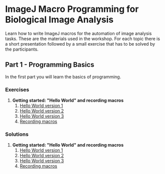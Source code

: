 # ImageJ Macro Programming for Biological Image Analysis

Learn how to write ImageJ macros for the automation of image analysis tasks. These are the materials used in the workshop. For each topic there is a short presentation followed by a small exercise that has to be solved by the participants.

## Part 1 - Programming Basics

In the first part you will learn the basics of programming.

### Exercises

1. **Getting started: "Hello World" and recording macros**
    1. [Hello World version 1](./ex/ex01-01.md)
    1. [Hello World version 2](./ex/ex01-02.md)
    1. [Hello World version 3](./ex/ex01-03.md)
    1. [Recording macros](./ex/ex01-04.md)
    
### Solutions

1. **Getting started: "Hello World" and recording macros**
    1. [Hello World version 1](./ans/ans01-01.md)
    1. [Hello World version 2](./ans/ans01-02.md)
    1. [Hello World version 3](./ans/ans01-03.md)
    1. [Recording macros](./ans/ans01-04.md)
